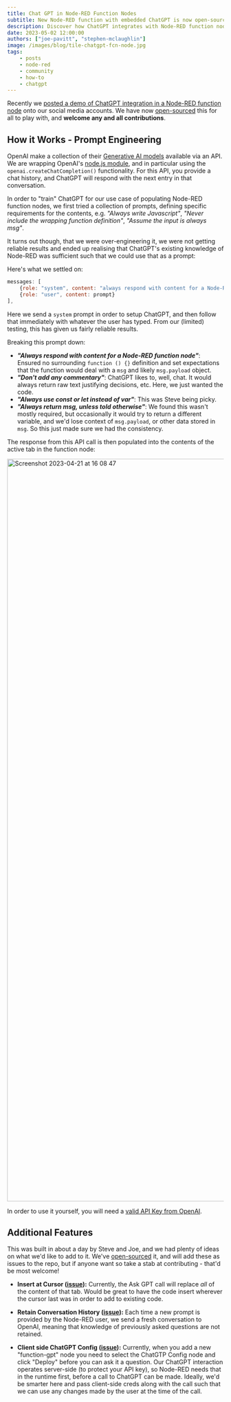 ```yaml
---
title: Chat GPT in Node-RED Function Nodes
subtitle: New Node-RED function with embedded ChatGPT is now open-sourced and available to use!
description: Discover how ChatGPT integrates with Node-RED function nodes, enabling automated code generation. Explore the prompt engineering process and additional features.
date: 2023-05-02 12:00:00
authors: ["joe-pavitt", "stephen-mclaughlin"]
image: /images/blog/tile-chatgpt-fcn-node.jpg
tags:
    - posts
    - node-red
    - community
    - how-to
    - chatgpt
---
```


Recently we [posted a demo of ChatGPT integration in a Node-RED function node](https://www.linkedin.com/posts/flowforge_chatgpt-with-node-red-function-nodes-activity-7052725869684953088-2yOA?utm_source=share&utm_medium=member_desktop) 
onto our social media accounts. We have now <a href="https://github.com/FlowFuse/node-red-function-gpt" target="_blank">open-sourced</a> this for all to play with, and **welcome any and all contributions**.
<!--more-->

## How it Works - Prompt Engineering

OpenAI make a collection of their [Generative AI models](https://platform.openai.com/docs/models) available
via an API. We are wrapping OpenAI's [node.js module](https://www.npmjs.com/package/openai), and in particular
using the `openai.createChatCompletion()` functionality. For this API, you provide a chat history, and ChatGPT will
respond with the next entry in that conversation.

In order to "train" ChatGPT for our use case of populating Node-RED function nodes, we first tried a collection of prompts, defining specific
requirements for the contents, e.g. _"Always write Javascript"_, _"Never include the wrapping function definition"_,
_"Assume the input is always msg"_.

It turns out though, that we were over-engineering it, we were not getting reliable results and ended up
realising that ChatGPT's existing knowledge of Node-RED was sufficient such that we could use that as a prompt:

Here's what we settled on:

```javascript
messages: [
    {role: "system", content: "always respond with content for a Node-RED function node, and don't add any commentary, always use const or let instead of var. Always return msg, unless told otherwise."},
    {role: "user", content: prompt}
],
```

Here we send a `system` prompt in order to setup ChatGPT, and then follow that immediately with whatever the user has typed.
From our (limited) testing, this has given us fairly reliable results.

Breaking this prompt down:

- ***"Always respond with content for a Node-RED function node"***: Ensured no surrounding `function () {}` definition and set expectations that the function would deal with a `msg` and likely `msg.payload` object.
- ***"Don't add any commentary"***: ChatGPT likes to, well, chat. It would always return raw text justifying decisions, etc. Here, we just wanted the code.
- ***"Always use const or let instead of var"***: This was Steve being picky.
- ***"Always return msg, unless told otherwise"***: We found this wasn't mostly required, but occasionally it would try to return a different variable, and we'd lose context of `msg.payload`, or other data stored in `msg`. So this just made sure we had the consistency.

The response from this API call is then populated into the contents of the active tab in the function node:

<img width="1728" alt="Screenshot 2023-04-21 at 16 08 47" src="https://user-images.githubusercontent.com/99246719/233671631-fefa36c1-6db4-4392-a057-314c16fd91b7.png">

In order to use it yourself, you will need a [valid API Key from OpenAI](https://platform.openai.com/account/api-keys).

## Additional Features

This was built in about a day by Steve and Joe, and we had plenty of ideas on what we'd like to add to it. We've
[open-sourced](https://github.com/FlowFuse/node-red-function-gpt) it, and will add these as issues to the repo, but if anyone want so take a stab at contributing - that'd be most welcome!

- **Insert at Cursor ([issue](https://github.com/FlowFuse/node-red-function-gpt/issues/11)):** Currently, the Ask GPT call will replace _all_ of the content of that tab. Would be great
to have the code insert wherever the cursor last was in order to add to existing code.

- **Retain Conversation History ([issue](https://github.com/FlowFuse/node-red-function-gpt/issues/12)):** Each time a new prompt is provided by the Node-RED user, we send a fresh conversation to OpenAI,
meaning that knowledge of previously asked questions are not retained.

- **Client side ChatGPT Config ([issue](https://github.com/FlowFuse/node-red-function-gpt/issues/13)):** Currently, when you add a new "function-gpt" node you need to select the ChatGTP
Config node and click "Deploy" before you can ask it a question. Our ChatGPT interaction operates server-side (to
protect your API key), so Node-RED needs that in the runtime first, before a call to ChatGPT can be made. Ideally,
we'd be smarter here and pass client-side creds along with the call such that we can use any changes made by the
user at the time of the call.